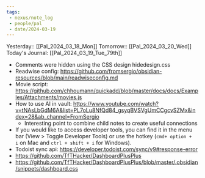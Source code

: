 ```yaml
---
tags:
 - nexus/note_log
 - people/pal
 - date/2024-03-19
---
```

Yesterday:: [[Pal_2024_03_18_Mon]] 
Tomorrow:: [[Pal_2024_03_20_Wed]]  
Today's Journal: [[Pal_2024_03_19_Tue_79th]] 

- Comments were hidden using the CSS design hidedesign.css 
- Readwise config: https://github.com/fromsergio/obsidian-resources/blob/main/readwiseconfig.md 
- Movie script: https://github.com/chhoumann/quickadd/blob/master/docs/docs/Examples/Attachments/movies.js 
- How to use AI in vault: https://www.youtube.com/watch?v=tNAsLbGdM6A&list=PL7oLu8NfQd84_gsyqBVSVgUmCCgcvSZMx&index=28&ab_channel=FromSergio 
	- Interesting point to combine child notes to create useful connections 
- If you would like to access developer tools, you can find it in the menu bar (View > Toggle Developer Tools) or use the hotkey (`cmd+ option + i` on Mac and `ctrl + shift + i` for Windows).
- Todoist sync api: https://developer.todoist.com/sync/v9#response-error 
- https://github.com/TfTHacker/DashboardPlusPlus 
- https://github.com/TfTHacker/DashboardPlusPlus/blob/master/.obsidian/snippets/dashboard.css
